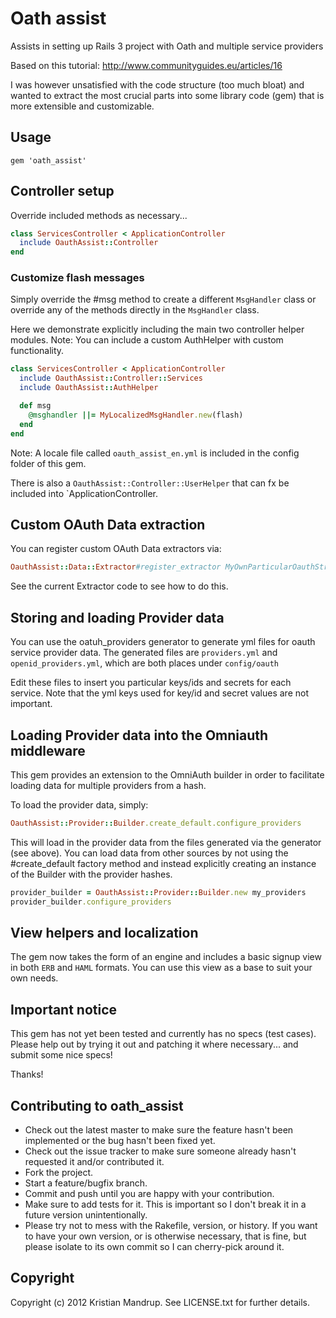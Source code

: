 # Oath assist

Assists in setting up Rails 3 project with Oath and multiple service providers

Based on this tutorial: http://www.communityguides.eu/articles/16

I was however unsatisfied with the code structure (too much bloat) and wanted to extract the most crucial parts into some library code (gem) that is more extensible and customizable.

## Usage

`gem 'oath_assist'`

## Controller setup

Override included methods as necessary...

```ruby
class ServicesController < ApplicationController
  include OauthAssist::Controller
end
```

### Customize flash messages

Simply override the #msg method to create a different `MsgHandler` class or override any of the methods directly in the `MsgHandler` class.

Here we demonstrate explicitly including the main two controller helper modules.
Note: You can include a custom AuthHelper with custom functionality.

```ruby
class ServicesController < ApplicationController
  include OauthAssist::Controller::Services
  include OauthAssist::AuthHelper

  def msg
    @msghandler ||= MyLocalizedMsgHandler.new(flash)
  end
end
```

Note: A locale file called `oauth_assist_en.yml` is included in the config folder of this gem.

There is also a `OauthAssist::Controller::UserHelper` that can fx be included into `ApplicationController.

## Custom OAuth Data extraction

You can register custom OAuth Data extractors via:

```ruby
OauthAssist::Data::Extractor#register_extractor MyOwnParticularOauthStrategyExtractor
```

See the current Extractor code to see how to do this.

## Storing and loading Provider data

You can use the oatuh_providers generator to generate yml files for oauth service provider data. The generated files are `providers.yml` and `openid_providers.yml`, which are both places under `config/oauth`

Edit these files to insert you particular keys/ids and secrets for each service.
Note that the yml keys used for key/id and secret values are not important.

## Loading Provider data into the Omniauth middleware

This gem provides an extension to the OmniAuth builder in order to facilitate loading data for multiple providers from a hash.

To load the provider data, simply:

```ruby
OauthAssist::Provider::Builder.create_default.configure_providers
```

This will load in the provider data from the files generated via the generator (see above). You can load data from other sources by not using the #create_default factory method and instead explicitly creating an instance of the Builder with the provider hashes.

```ruby
provider_builder = OauthAssist::Provider::Builder.new my_providers
provider_builder.configure_providers
```

## View helpers and localization

The gem now takes the form of an engine and includes a basic signup view in both `ERB` and `HAML` formats. You can use this view as a base to suit your own needs.

## Important notice

This gem has not yet been tested and currently has no specs (test cases). Please help out by trying it out and patching it where necessary... and submit some nice specs!

Thanks!

## Contributing to oath_assist
 
* Check out the latest master to make sure the feature hasn't been implemented or the bug hasn't been fixed yet.
* Check out the issue tracker to make sure someone already hasn't requested it and/or contributed it.
* Fork the project.
* Start a feature/bugfix branch.
* Commit and push until you are happy with your contribution.
* Make sure to add tests for it. This is important so I don't break it in a future version unintentionally.
* Please try not to mess with the Rakefile, version, or history. If you want to have your own version, or is otherwise necessary, that is fine, but please isolate to its own commit so I can cherry-pick around it.

## Copyright

Copyright (c) 2012 Kristian Mandrup. See LICENSE.txt for
further details.

